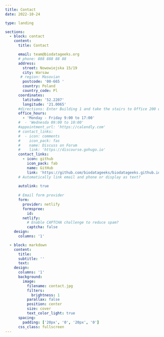 ```yaml
---
title: Contact
date: 2022-10-24

type: landing

sections:
  - block: contact
    content:
      title: Contact

      email: team@biodatageeks.org
      # phone: 888 888 88 88
      address:
        street: Nowowiejska 15/19
        city: Warsaw
       # region: Masovian
        postcode: '00-665 '
        country: Poland
        country_code: Pl
      coordinates:
        latitude: '52.2207'
        longitude: '21.0065'
      #directions: Enter Building 1 and take the stairs to Office 200 on Floor 2
      office_hours:
        - 'Monday - Friday 9:00 to 17:00'
      #  - 'Wednesda 09:00 to 10:00'
      #appointment_url: 'https://calendly.com'
      # contact_links:
      #  - icon: comments
      #    icon_pack: fas
      #    name: Discuss on Forum
      #    link: 'https://discourse.gohugo.io'
      contact_links:
        - icon: github
          icon_pack: fab
          name: GitHub
          link: 'https://github.com/biodatageeks/biodatageeks.github.io'
      # Automatically link email and phone or display as text?
      
      autolink: true
    
      # Email form provider
      form:
        provider: netlify
        formspree:
          id:
        netlify:
          # Enable CAPTCHA challenge to reduce spam?
          captcha: false
    design:
      columns: '1'

  - block: markdown
    content:
      title:
      subtitle: ''
      text:
    design:
      columns: '1'
      background:
        image: 
          filename: contact.jpg
          filters:
            brightness: 1
          parallax: false
          position: center
          size: cover
          text_color_light: true
      spacing:
        padding: ['20px', '0', '20px', '0']
      css_class: fullscreen
---
```

